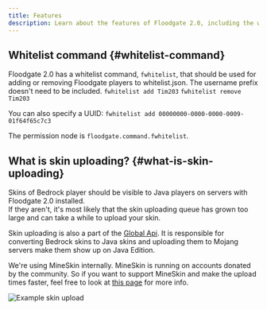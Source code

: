 ```yaml
---
title: Features
description: Learn about the features of Floodgate 2.0, including the whitelist command and skin uploading.
---
```


## Whitelist command {#whitelist-command}

Floodgate 2.0 has a whitelist command, `fwhitelist`, that should be used for adding or removing Floodgate players to whitelist.json. The username prefix doesn't need to be included.
`fwhitelist add Tim203`
`fwhitelist remove Tim203`

You can also specify a UUID: `fwhitelist add 00000000-0000-0000-0009-01f64f65c7c3`

The permission node is `floodgate.command.fwhitelist`.

## What is skin uploading? {#what-is-skin-uploading}
Skins of Bedrock player should be visible to Java players on servers with Floodgate 2.0 installed.  
If they aren't, it's most likely that the skin uploading queue has grown too large and can take a while to upload your skin.

Skin uploading is also a part of the [Global Api](/geyser/global-api). It is responsible for converting Bedrock skins to Java skins and uploading them to Mojang servers make them show up on Java Edition.

We're using MineSkin internally. MineSkin is running on accounts donated by the community. So if you want to support MineSkin and make the upload times faster, feel free to look at [this page](https://mineskin.org/account) for more info.

![Example skin upload](/img/wiki/skin_upload_example.png)
